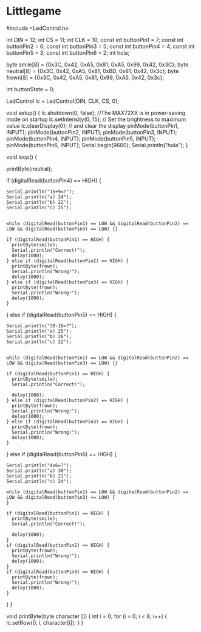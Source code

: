 # Littlegame
 #include <LedControl.h>

int DIN = 12;
int CS =  11;
int CLK = 10;
const int buttonPin1 = 7;
const int buttonPin2 = 6;
const int buttonPin3 = 5;
const int buttonPin4 = 4;
const int buttonPin5 = 3;
const int buttonPin6 = 2;
int hola;

byte smile[8] =   {0x3C, 0x42, 0xA5, 0x81, 0xA5, 0x99, 0x42, 0x3C};
byte neutral[8] = {0x3C, 0x42, 0xA5, 0x81, 0xBD, 0x81, 0x42, 0x3c};
byte frown[8] =   {0x3C, 0x42, 0xA5, 0x81, 0x99, 0xA5, 0x42, 0x3c};

int buttonState = 0;

LedControl lc = LedControl(DIN, CLK, CS, 0);

void setup() {
  lc.shutdown(0, false);      //The MAX72XX is in power-saving mode on startup
  lc.setIntensity(0, 15);     // Set the brightness to maximum value
  lc.clearDisplay(0);         // and clear the display
  pinMode(buttonPin1, INPUT);
  pinMode(buttonPin2, INPUT);
  pinMode(buttonPin3, INPUT);
  pinMode(buttonPin4, INPUT);
  pinMode(buttonPin5, INPUT);
  pinMode(buttonPin6, INPUT);
  Serial.begin(9600);
  Serial.println("hola");
}

void loop() {

  printByte(neutral);

  if (digitalRead(buttonPin4) == HIGH) {

    Serial.println("15+9=?");
    Serial.println("a) 24");
    Serial.println("b) 22");
    Serial.println("c) 25");


    while (digitalRead(buttonPin1) == LOW && digitalRead(buttonPin2) == LOW && digitalRead(buttonPin3) == LOW) {}

    if (digitalRead(buttonPin1) == HIGH) {
      printByte(smile);
      Serial.println("Correct!");
      delay(1000);
    } else if (digitalRead(buttonPin2) == HIGH) {
      printByte(frown);
      Serial.println("Wrong!");
      delay(1000);
    } else if (digitalRead(buttonPin3) == HIGH) {
      printByte(frown);
      Serial.println("Wrong!");
      delay(1000);
    }
  } else if (digitalRead(buttonPin5) == HIGH) {

    Serial.println("38-16=?");
    Serial.println("a) 25");
    Serial.println("b) 26");
    Serial.println("c) 22");


    while (digitalRead(buttonPin1) == LOW && digitalRead(buttonPin2) == LOW && digitalRead(buttonPin3) == LOW) {}

    if (digitalRead(buttonPin1) == HIGH) {
      printByte(smile);
      Serial.println("Correct!");

      delay(1000);
    } else if (digitalRead(buttonPin2) == HIGH) {
      printByte(frown);
      Serial.println("Wrong!");
      delay(1000);
    } else if (digitalRead(buttonPin3) == HIGH) {
      printByte(frown);
      Serial.println("Wrong!");
      delay(1000);
    }

  } else if (digitalRead(buttonPin6) == HIGH) {

    Serial.println("4x6=?");
    Serial.println("a) 30");
    Serial.println("b) 21");
    Serial.println("c) 24");

    while (digitalRead(buttonPin1) == LOW && digitalRead(buttonPin2) == LOW && digitalRead(buttonPin3) == LOW) {
    }

    if (digitalRead(buttonPin1) == HIGH) {
      printByte(smile);
      Serial.println("Correct!");

      delay(1000);
    }
    if (digitalRead(buttonPin2) == HIGH) {
      printByte(frown);
      Serial.println("Wrong!");
      delay(1000);
    }
    if (digitalRead(buttonPin3) == HIGH) {
      printByte(frown);
      Serial.println("Wrong!");
      delay(1000);
    }
  }
}

void printByte(byte character []) {
  int i = 0;
  for (i = 0; i < 8; i++) {
    lc.setRow(0, i, character[i]);
  }
}

